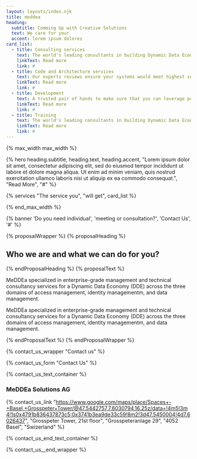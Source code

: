 ```yaml
---
layout: layouts/index.njk
title: meddea
heading:
  subtitle: Comming Up with Creative Solutions
  text: We care for your
  accent: lorem ipsum dolores
card_list:
  - title: Consulting services
    text: The world's leading consultants in building Dynamic Data Economy components.
    linkText: Read more
    link: #
  - title: Code and Architecture services
    text: Our experts reviews ensure your systems would meet highest security standards, data protection regulation.
    linkText: Read more
    link: #
  - title: Development
    text: A trusted pair of hands to make sure that you can leverage power of DDE in your products.
    linkText: Read more
    link: #
  - title: Training
    text: The world's leading consultants in building Dynamic Data Economy components.
    linkText: Read more
    link: #
---
```



{% max_width max_width %}

{% hero heading.subtitle, heading.text, heading.accent, "Lorem ipsum dolor sit amet, consectetur adipiscing elit, sed do eiusmod tempor incididunt ut labore et dolore magna aliqua. Ut enim ad minim veniam, quis nostrud exercitation ullamco laboris nisi ut aliquip ex ea commodo consequat.", "Read More", "#" %}

{% services "The service you", "will get", card_list %}

{% end_max_width %}

{% banner 'Do you need individual', 'meeting or consultation?', 'Contact Us', '#' %}

{% proposalWrapper %}
{% proposalHeading %}

## Who **we are** and what **we can do** for you?

{% endProposalHeading %}
{% proposalText %}

MeDDEa specialized in enterprise-grade management and technical consultancy services for a Dynamic Data Economy (DDE) across the three domains of access management, identity managementm, and data management.

MeDDEa specialized in enterprise-grade management and technical consultancy services for a Dynamic Data Economy (DDE) across the three domains of access management, identity managementm, and data management.

{% endProposalText %}
{% endProposalWrapper %}



{% contact_us_wrapper "Contact us" %}

{% contact_us_form "Contact Us" %}

{% contact_us_text_container %}

### MeDDEa Solutions AG

{% contact_us_link "https://www.google.com/maps/place/Spaces+-+Basel,+Grosspeter+Tower/@47.5442757,7.6030794,16.25z/data=!4m5!3m4!1s0x4791b836437873c5:0x3741b3ea9de33c59!8m2!3d47.5450004!4d7.6026437", "Grosspeter Tower, 21st floor", "Grosspeteranlage 29", "4052 Basel", "Swizerland" %}

{% contact_us_end_text_container %}

{% contact_us__end_wrapper %}

